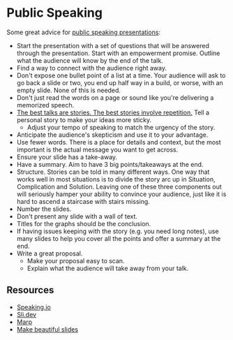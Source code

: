 # Public Speaking

Some great advice for [public speaking presentations](https://web.archive.org/web/20230131031258/http://www.jilles.net/perma/2020/06/05/presentation-rules.html):

- Start the presentation with a set of questions that will be answered through the presentation. Start with an empowerment promise. Outline what the audience will know by the end of the talk.
- Find a way to connect with the audience right away.
- Don't expose one bullet point of a list at a time. Your audience will ask to go back a slide or two, you end up half way in a build, or worse, with an empty slide. None of this is needed.
- Don't just read the words on a page or sound like you're delivering a memorized speech.
- [The best talks are stories. The best stories involve repetition.](https://speakerdeck.com/holman/the-talk-on-talks) Tell a personal story to make your ideas more sticky.
  - Adjust your tempo of speaking to match the urgency of the story.
- Anticipate the audience's skepticism and use it to your advantage.
- Use fewer words. There is a place for details and context, but the most important is the actual message you want to get across.
- Ensure your slide has a take-away.
- Have a summary. Aim to have 3 big points/takeaways at the end.
- Structure. Stories can be told in many different ways. One way that works well in most situations is to divide the story arc up in Situation, Complication and Solution. Leaving one of these three components out will seriously hamper your ability to convince your audience, just like it is hard to ascend a staircase with stairs missing.
- Number the slides.
- Don't present any slide with a wall of text.
- Titles for the graphs should be the conclusion.
- If having issues keeping with the story (e.g. you need long notes), use many slides to help you cover all the points and offer a summary at the end.
- Write a great proposal.
  - Make your proposal easy to scan.
  - Explain what the audience will take away from your talk.

## Resources

- [Speaking.io](https://speaking.io)
- [Sli.dev](https://sli.dev/)
- [Marp](https://marp.app/)
- [Make beautiful slides](https://ines.io/blog/beginners-guide-beautiful-slides-talks/)
